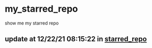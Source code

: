 # my_starred_repo
show me my starred repo

update at 12/22/21 08:15:22 in [starred_repo](./index.html)
---


